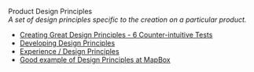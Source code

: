 Product Design Principles  
_A set of design principles specific to the creation on a particular product._

*   [Creating Great Design Principles - 6 Counter-intuitive Tests](https://articles.uie.com/creating-design-principles/)  
*   [Developing Design Principles](http://www.lukew.com/ff/entry.asp?854)  
*   [Experience / Design Principles](https://uxthink.wordpress.com/2011/02/01/expereince-design-principles/)
*   [Good example of Design Principles at MapBox](http://www.designitsimple.de/good-example-of-design-principles-at-mapbox/)  
